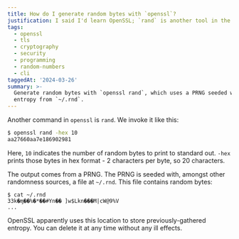 ```yaml
---
title: How do I generate random bytes with `openssl`?
justification: I said I'd learn OpenSSL; `rand` is another tool in the toolbox
tags:
  - openssl
  - tls
  - cryptography
  - security
  - programming
  - random-numbers
  - cli
taggedAt: '2024-03-26'
summary: >-
  Generate random bytes with `openssl rand`, which uses a PRNG seeded with
  entropy from `~/.rnd`.
---
```


Another command in `openssl` is `rand`. We invoke it like this:

```bash
$ openssl rand -hex 10
aa27660aa7e186902981
```

Here, `10` indicates the number of random bytes to print to standard out. `-hex` prints those bytes in hex format - 2 characters per byte, so 20 characters.

The output comes from a PRNG. The PRNG is seeded with, amongst other randomness sources, a file at `~/.rnd`. This file contains random bytes:

```
$ cat ~/.rnd
33k�ɱ��%�*��#Yn�� ]w$Lkn���M|cW@9%V
...
```

OpenSSL apparently uses this location to store previously-gathered entropy. You can delete it at any time without any ill effects.
